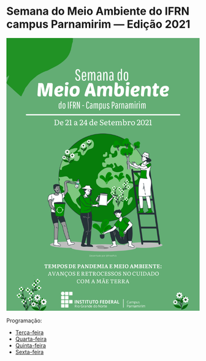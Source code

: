 # Semana do Meio Ambiente do IFRN campus Parnamirim — Edição 2021

![](images/page-1.png)

Programação:

- [Terça-feira](programacao/terca.md)
- [Quarta-feira](programacao/quarta.md)
- [Quinta-feira](programacao/quinta.md)
- [Sexta-feira](programacao/sexta.md)



